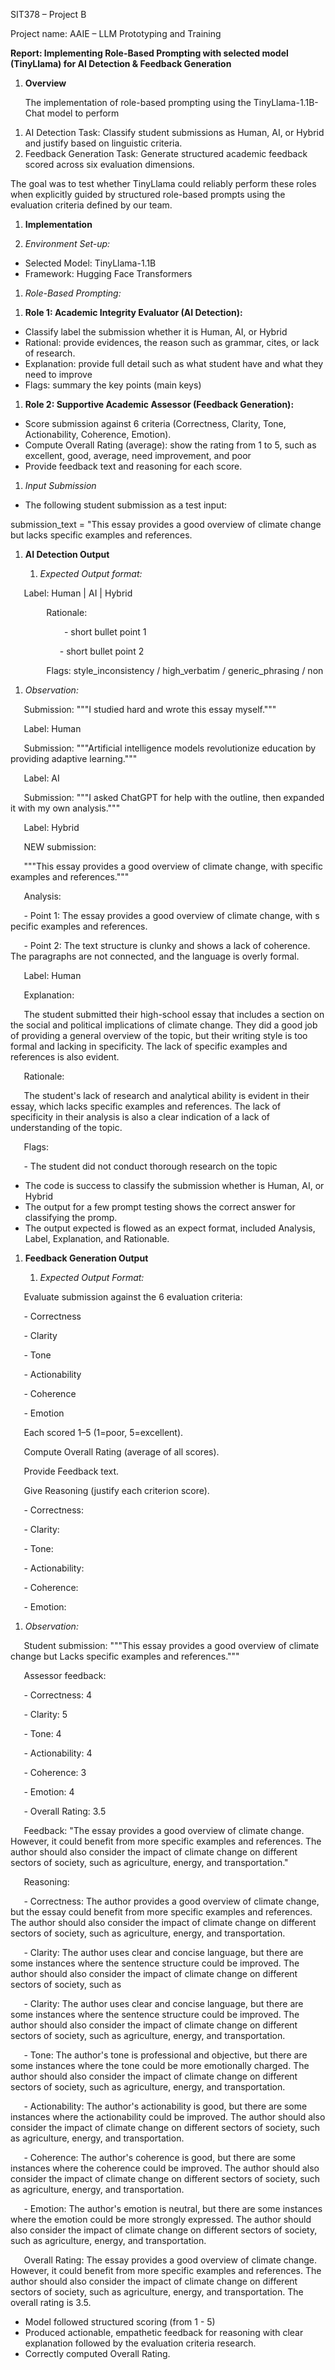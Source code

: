 ﻿SIT378 – Project B

Project name: AAIE – LLM Prototyping and Training

**Report: Implementing Role-Based Prompting with selected model (TinyLlama) for AI Detection & Feedback Generation**


1. **Overview**

   The implementation of role-based prompting using the TinyLlama-1.1B-Chat model to perform

1) AI Detection Task: Classify student submissions as Human, AI, or Hybrid and justify based on linguistic criteria.
1) Feedback Generation Task: Generate structured academic feedback scored across six evaluation dimensions.

The goal was to test whether TinyLlama could reliably perform these roles when explicitly guided by structured role-based prompts using the evaluation criteria defined by our team.

1. **Implementation**

1. *Environment Set-up:*

- Selected Model: TinyLlama-1.1B
- Framework: Hugging Face Transformers

1. *Role-Based Prompting:*

1) **Role 1: Academic Integrity Evaluator (AI Detection):**
- Classify label the submission whether it is Human, AI, or Hybrid
- Rational: provide evidences, the reason such as grammar, cites, or lack of research.
- Explanation: provide full detail such as what student have and what they need to improve
- Flags: summary the key points (main keys)

1) **Role 2: Supportive Academic Assessor (Feedback Generation):**
- Score submission against 6 criteria (Correctness, Clarity, Tone, Actionability, Coherence, Emotion).
- Compute Overall Rating (average): show the rating from 1 to 5, such as excellent, good, average, need improvement, and poor
- Provide feedback text and reasoning for each score.

1. *Input Submission*
- The following student submission as a test input:


submission\_text = "This essay provides a good overview of climate change but lacks specific examples and references.



1. **AI Detection Output**

   1. *Expected Output format:*

`	`Label: Human | AI | Hybrid

`        `Rationale:

`       	 `- short bullet point 1

`        	`- short bullet point 2

`        `Flags: style\_inconsistency / high\_verbatim / generic\_phrasing / non

1. *Observation:*



`	`Submission: """I studied hard and wrote this essay myself."""	

`	`Label: Human

`	`Submission: """Artificial intelligence models revolutionize education by 	providing adaptive learning."""

`	`Label: AI

`	`Submission: """I asked ChatGPT for help with the outline, then expanded it 	with my own analysis."""

`	`Label: Hybrid	

`	`NEW submission:

`	`"""This essay provides a good overview of climate change, with specific 	examples and references."""

`	`Analysis:

`	`- Point 1: The essay provides a good overview of climate change, with s	pecific examples and references.

`	`- Point 2: The text structure is clunky and shows a lack of coherence. The 	paragraphs are not connected, and the language is overly formal.

`	`Label: Human

`	`Explanation:

`	`The student submitted their high-school essay that includes a section on the 	social and political implications of climate change. They did a good job of 	providing a general overview of the topic, but their writing style is too 	formal and lacking in specificity. The lack of specific examples and	 	references is also evident.

`	`Rationale:

`	`The student's lack of research and analytical ability is evident in their 	essay, which lacks specific examples and references. The lack of specificity 	in their analysis is also a clear indication of a lack of understanding of 	the topic.

`	`Flags:

`	`- The student did not conduct thorough research on the topic

- The code is success to classify the submission whether is Human, AI, or Hybrid
- The output for a few prompt testing shows the correct answer for classifying the promp.
- The output expected is flowed as an expect format, included Analysis, Label, Explanation, and Rationable.

1. **Feedback Generation Output**

   1. *Expected Output Format:*

`	`Evaluate submission against the 6 evaluation criteria:

`	`- Correctness

`	`- Clarity

`	`- Tone

`	`- Actionability

`	`- Coherence

`	`- Emotion

`	`Each scored 1–5 (1=poor, 5=excellent).



`	`Compute Overall Rating (average of all scores).

`	`Provide Feedback text.

`	`Give Reasoning (justify each criterion score).

`	`- Correctness: <justification>	

`	`- Clarity: <justification>

`	`- Tone: <justification>

`	`- Actionability: <justification>

`	`- Coherence: <justification>

`	`- Emotion: <justification>

1. *Observation:*


`	`Student submission: """This essay provides a good overview of climate change 	but Lacks specific examples and references."""

`	`Assessor feedback:

`	`- Correctness: 4

`	`- Clarity: 5

`	`- Tone: 4

`	`- Actionability: 4

`	`- Coherence: 3	

`	`- Emotion: 4

`	`- Overall Rating: 3.5

`	`Feedback: "The essay provides a good overview of climate change. However, it 	could benefit from more specific examples and references. The author should 	also consider the impact of climate change on different sectors of society, 	such as agriculture, energy, and transportation."

`	`Reasoning:

`	`- Correctness: The author provides a good overview of climate change, but 	the essay could benefit from more specific examples and references. The 	author should also consider the impact of climate change on different 	sectors of society, such as agriculture, energy, and transportation.

`	`- Clarity: The author uses clear and concise language, but there are some 	instances where the sentence structure could be improved. The author should 	also consider the impact of climate change on different sectors of society, 	such as

`	`- Clarity: The author uses clear and concise language, but there are some 	instances where the sentence structure could be improved. The author should 	also consider the impact of climate change on different sectors of society, 	such as agriculture, energy, and transportation.

`	`- Tone: The author's tone is professional and objective, but there are some 	instances where the tone could be more emotionally charged. The author 	should also consider the impact of climate change on different sectors of 	society, such as agriculture, energy, and transportation.

`	`- Actionability: The author's actionability is good, but there are some 	instances where the actionability could be improved. The author should also 	consider the impact of climate change on different sectors of society, such 	as agriculture, energy, and transportation.

`	`- Coherence: The author's coherence is good, but there are some instances 	where the coherence could be improved. The author should also consider the 	impact of climate change on different sectors of society, such as 	agriculture, energy, and transportation.

`	`- Emotion: The author's emotion is neutral, but there are some instances 	where the emotion could be more strongly expressed. The author should also 	consider the impact of climate change on different sectors of society, such 	as agriculture, energy, and transportation.

`	`Overall Rating: The essay provides a good overview of climate change. 	However, it could benefit from more specific examples and references. The 	author should also consider the impact of climate change on different 	sectors of society, such as agriculture, energy, and transportation. The 	overall rating is 3.5.

- Model followed structured scoring (from 1 - 5)
- Produced actionable, empathetic feedback for reasoning with clear explanation followed by the evaluation criteria research.
- Correctly computed Overall Rating.

